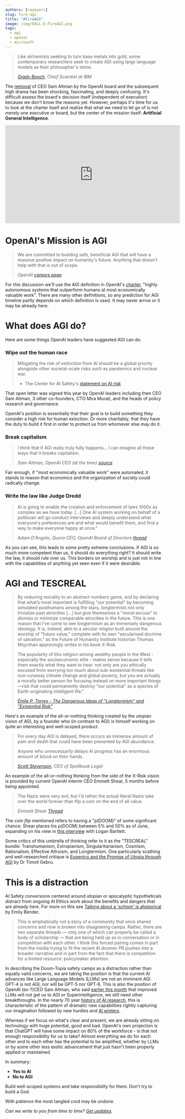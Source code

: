 ```yaml
---
authors: [raymyers]
slug: fire-agi
title: "#FireAGI"
image: /img/DALL-E-FireAGI.png
tags:
  - agi
  - openai
  - microsoft
---
```


> Like alchemists seeking to turn base metals into gold, some contemporary researchers seek to create AGI using large language models as their philosopher's stone.
>
> *[Grady Booch](https://twitter.com/Grady_Booch/status/1726099036422488255), Chief Scientist at IBM*


The [removal](https://en.wikipedia.org/wiki/Removal_of_Sam_Altman_from_OpenAI) of CEO Sam Altman by the OpenAI board and the subsequent high drama has been shocking, fascinating, and deeply confusing. It's difficult assess the board's decision itself (independent of execution) because we don't know the reasons yet. However, perhaps it's time for us to look at the charter itself and realize that what we need to let go of is not merely one executive or board, but the center of the mission itself: **Artificial General Intelligence**.

<iframe width="560" height="315" src="https://www.youtube.com/embed/RcHDZbCM1u8" frameborder="0" allow="accelerometer; autoplay; encrypted-media; gyroscope; picture-in-picture" allowfullscreen></iframe>


# OpenAI's Mission is AGI
> We are committed to building safe, beneficial AGI that will have a massive positive impact on humanity's future. Anything that doesn't help with that is out of scope.
>
> *OpenAI [careers page](https://openai.com/careers)*

For this discussion we'll use the AGI definition in OpenAI's [charter](https://openai.com/charter), "highly autonomous systems that outperform humans at most economically valuable work". There are many other definitions, so any prediction for AGI timeline partly depends on which definition is used. It may never arrive or it may be already here.

# What does AGI do?

Here are some things OpenAI leaders have suggested AGI can do.

### Wipe out the human race

> Mitigating the risk of extinction from AI should be a global priority alongside other societal-scale risks such as pandemics and nuclear war.
>
> - The Center for AI Safety's [statement on AI risk](https://www.safe.ai/statement-on-ai-risk)

That open letter was signed this year by OpenAI leaders including then CEO Sam Altman, 3 other co-founders, CTO Mira Murati, and the heads of policy research and governance.

OpenAI's position is essentially that their goal is to build something they consider a high risk for human exinction. Or more charitably, that they have the duty to build it first in order to protect us from whomever else may do it.

### Break capitalism

> I think that if AGI really truly fully happens... I can imagine all these ways that it breaks capitalism.
>
> *Sam Altman, OpenAI CEO (at the time) [source](https://www.forbes.com/sites/alexkonrad/2023/02/03/exclusive-openai-sam-altman-chatgpt-agi-google-search)*

Fair enough, if "most economically valuable work" were automated, it stands to reason that economics and the organization of society could radically change.

### Write the law like Judge Dredd

> AI is going to enable the creation and enforcement of laws 1000x as complex as we have today. [...] One AI system working on behalf of a politician will go conduct interviews and deeply understand what everyone's preferences are and what would benefit them, and find a way to make everyone happy at once."
>
> *Adam D'Angelo, Quora CEO, OpenAI Board of Directors [thread](https://twitter.com/adamdangelo/status/1649862825706426368)*

As you can see, this leads to some pretty extreme conclusions. If AGI is so much more competent than us, it should do everything right? It should write the law, it should rule over us. This borders on worship and is just not in line with the capabilities of anything yet seen even if it were desirable.

# AGI and TESCREAL

> By reducing morality to an abstract numbers game, and by declaring that what’s most important is fulfilling "our potential" by becoming simulated posthumans among the stars, longtermists not only trivialize past atrocities [...] but give themselves a "moral excuse" to dismiss or minimize comparable atrocities in the future. This is one reason that I’ve come to see longtermism as an immensely dangerous ideology. It is, indeed, akin to a secular religion built around the worship of "future value," complete with its own "secularised doctrine of salvation," as the Future of Humanity Institute historian Thomas Moynihan approvingly writes in his book X-Risk.
>
> The popularity of this religion among wealthy people in the West - especially the socioeconomic elite - makes sense because it tells them exactly what they want to hear: not only are you ethically excused from worrying too much about sub-existential threats like non-runaway climate change and global poverty, but you are actually a morally better person for focusing instead on more important things—risk that could permanently destroy "our potential" as a species of Earth-originating intelligent life."
>
> *[Émile P. Torres - The Dangerous Ideas of "Longtermism" and "Existential Risk"](https://www.currentaffairs.org/2021/07/the-dangerous-ideas-of-longtermism-and-existential-risk)*

Here's an example of the all-or-nothing thinking created by the utopian vision of AGI, by a founder who (in contrast to AGI) is himself working on quite an interesting and well-scoped product.

> For every day AGI is delayed, there occurs an immense amount of pain and death that could have been prevented by AGI abundance.
>
> Anyone who unnecessarily delays AI progress has an enormous amount of blood on their hands.
>
> *[Scott Stevenson](https://twitter.com/scottastevenson/status/1726692382182404484), CEO of Spellbook Legal*

An example of the all-or-nothing thinking from the side of the X-Risk vision is provided by current OpenAI interim CEO Emmett Shear, 5 months before being appointed.

> The Nazis were very evil, but I'd rather the actual literal Nazis take over the world forever than flip a coin on the end of all value.
>
> *Emmett Shear [Thread](https://twitter.com/eshear/status/1664375903223427072)*

The *coin flip* mentioned refers to having a "p(DOOM)" of some significant chance. Shear places his p(DOOM) between 5% and 50% as of June, expanding on his view in [this interview](https://www.youtube.com/watch?v=jZ2xw_1_KHY) with Logan Bartlett.

Some critics of this umbrella of thinking refer to it as the "TESCREAL" bundle: Transhumanism, Extropianism, Singularitarianism, Cosmism, Rationalism, Effective Altruism, and Longtermism. One particularly scathing and well-researched critique is [Eugenics and the Promise of Utopia through AGI](https://www.youtube.com/watch?v=P7XT4TWLzJw) by Dr Timnit Gebru.

# This is a distraction

AI Safety conversions centered around utopian or apocalyptic hypotheticals distract from ongoing AI Ethics work about the benefits and dangers that are already here. For more on this see [Talking about a 'schism' is ahistorical](https://medium.com/@emilymenonbender/talking-about-a-schism-is-ahistorical-3c454a77220f) by Emily Bender.

> This is emphatically not a story of a community that once shared concerns and now is broken into disagreeing camps. Rather, there are two separate threads — only one of which can properly be called a body of scholarship — that are being held up as in conversation or in competition with each other. I think this forced pairing comes in part from the media trying to fit the recent AI doomer PR pushes into a broader narrative and in part from the fact that there is competition for a limited resource: policymaker attention.

In describing the Doom-Topia safety camps as a distraction rather than equally valid concerns, we are taking the position is that the current AI advances like Large Language Models (LLMs) are not an imminent AGI. GPT-4 is not AGI, nor will be GPT-5 nor GPT-6. This is also the position of OpenAI (ex-?)CEO Sam Altman, who said [earlier this month](https://www.thestreet.com/technology/openai-ceo-sam-altman-says-that-chatgpt-is-not-the-way-to-superintelligence) that improved LLMs will not get us to AGI or Superintelligence, we still need other breakthroughs. In the nearly 70 year [history of AI research](https://sitn.hms.harvard.edu/flash/2017/history-artificial-intelligence), this is characteristic of the pattern of dramatic new capabilities rightly capturing our imagination followed by new hurdles and [AI winters](https://en.wikipedia.org/wiki/AI_winter).

Whereas if we focus on what's clear and present, we are already sitting on technology with huge potential, good and bad. OpenAI's own projection is that ChatGPT will have some impact on 80% of the workforce - is that not enough responsibility for us to take? Almost everything we do for each other and to each other has the potential to be amplified, whether by LLMs or by some other less exotic advancement that just hasn't been properly applied or maintained.

In summary:

* **Yes to AI**
* **No to AGI**

Build well-scoped systems and take responsibility for them. Don't try to build a God.

With patience the most tangled cord may be undone.

*Can we write to you from time to time? [Get updates](/#get-updates).*



